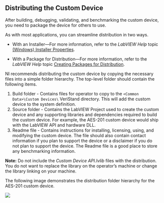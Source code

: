## Distributing the Custom Device

After building, debugging, validating, and benchmarking the custom device, you need to package the device for others to use.

As with most applications, you can streamline distribution in two ways.

* With an Installer—For more information, refer to the *LabVIEW Help* topic [(Windows) Installer Properties](https://zone.ni.com/reference/en-XX/help/371361R-01/lvdialog/installer_tab_windows/).

* With a Package for Distribution—For more information, refer to the *LabVIEW Help* topic [Creating Packages for Distribution](https://zone.ni.com/reference/en-XX/help/371361R-01/lvhowto/creating_packages/).

NI recommends distributing the custom device by copying the necessary files into a simple folder hierarchy. The top-level folder should contain the following items.

1. Build folder - Contains files for operator to copy to the `<Common Data>\Custom Devices\` VeriStand directory. This will add the custom device to the system definition.
2. Source folder - Contains the LabVIEW Project used to create the custom device and any supporting libraries and dependencies required to build the custom device. For example, the AES-201 custom device would ship with the LabVIEW API and hardware DLL.
3. Readme file - Contains instructions for installing, licensing, using, and modifying the custom device. The file should also contain contact information if you plan to support the device or a disclaimer if you do not plan to support the device. The Readme file is a good place to store any benchmarking information.

**Note:** Do not include the *Custom Device API.lvlib* files with the distribution. You do not want to replace the library on the operator’s machine or change the library linking on your machine.

The following image demonstrates the distribution folder hierarchy for the AES-201 custom device.

![](images/AES-201_Distribution_and_Folder_Hierarchy.JPG)
